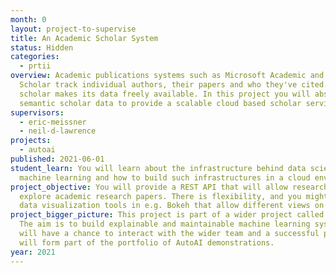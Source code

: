 ```yaml
---
month: 0
layout: project-to-supervise
title: An Academic Scholar System
status: Hidden
categories:
  - prtii
overview: Academic publications systems such as Microsoft Academic and Google
  Scholar track individual authors, their papers and who they've cited. Semantic
  scholar makes its data freely available. In this project you will absorb the
  semantic scholar data to provide a scalable cloud based scholar service.
supervisors:
  - eric-meissner
  - neil-d-lawrence
projects:
  - autoai
published: 2021-06-01
student_learn: You will learn about the infrastructure behind data science and
  machine learning and how to build such infrastructures in a cloud environment.
project_objective: You will provide a REST API that will allow researchers to
  explore academic research papers. There is flexibility, and you might provide
  data visualization tools in e.g. Bokeh that allow different views on the data.
project_bigger_picture: This project is part of a wider project called AutoAI.
  The aim is to build explainable and maintainable machine learning systems. You
  will have a chance to interact with the wider team and a successful project
  will form part of the portfolio of AutoAI demonstrations.
year: 2021
---
```

